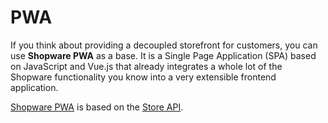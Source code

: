 # PWA

If you think about providing a decoupled storefront for customers, you can use **Shopware PWA** as a base. It is a Single Page Application (SPA) based on JavaScript and Vue.js that already integrates a whole lot of the Shopware functionality you know into a very extensible frontend application.

[Shopware PWA](https://shopware-pwa-docs.vuestorefront.io/) is based on the [Store API](../concepts/api/store-api).
